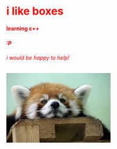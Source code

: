 <style>
  body{
    color: red;
  }
</style>

<h1>i like boxes</h1>

<h4>learning c++</h4>


<h5>:p</h5>


<h6>i would be happy to help!</h6>

<img src="cute.jpeg"></img>
  

<!---
this is a ✨ special ✨ repository because its `README.md` (this file) appears on your GitHub profile.
You can click the Preview link to take a look at your changes.
--->
